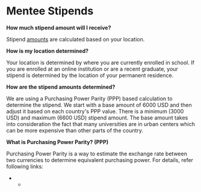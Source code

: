 # Mentee Stipends

**How much stipend amount will I receive?**

Stipend [amounts](https://docs.linuxfoundation.org/docs/communitybridge-mentorship/mentee-stipends/total-stipend-amount) are calculated based on your location.

**How is my location determined?**

Your location is determined by where you are currently enrolled in school. If you are enrolled at an online institution or are a recent graduate, your stipend is determined by the location of your permanent residence.

**How are the stipend amounts determined?**

We are using a Purchasing Power Parity \(PPP\) based calculation to determine the stipend. We start with a base amount of 6000 USD and then adjust it based on each country's PPP value. There is a minimum \(3000 USD\) and maximum \(6600 USD\) stipend amount. The base amount takes into consideration the fact that many universities are in urban centers which can be more expensive than other parts of the country.

**What is Purchasing Power Parity? \(PPP\)**

Purchasing Power Parity is a way to estimate the exchange rate between two currencies to determine equivalent purchasing power. For details, refer following links:

* * 
